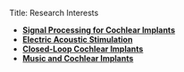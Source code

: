Title: Research Interests

* **[Signal Processing for Cochlear Implants]()**
* **[Electric Acoustic Stimulation]()**
* **[Closed-Loop Cochlear Implants]()**
* **[Music and Cochlear Implants]()**
